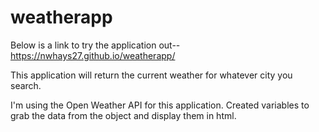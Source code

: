 # weatherapp

Below is a link to try the application out--
https://nwhays27.github.io/weatherapp/

This application will return the current weather for whatever city you search.

I'm using the Open Weather API for this application. Created variables to grab the data from the object and display them in html.
